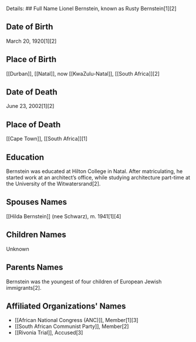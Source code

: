 Details: ## Full Name
Lionel Bernstein, known as Rusty Bernstein[1][2]

## Date of Birth
March 20, 1920[1][2]

## Place of Birth
[[Durban]], [[Natal]], now [[KwaZulu-Natal]], [[South Africa]][2]

## Date of Death
June 23, 2002[1][2]

## Place of Death
[[Cape Town]], [[South Africa]][1]

## Education
Bernstein was educated at Hilton College in Natal. After matriculating, he started work at an architect’s office, while studying architecture part-time at the University of the Witwatersrand[2].

## Spouses Names
[[Hilda Bernstein]] (nee Schwarz), m. 1941[1][4]

## Children Names
Unknown

## Parents Names
Bernstein was the youngest of four children of European Jewish immigrants[2].

## Affiliated Organizations' Names
- [[African National Congress (ANC)]], Member[1][3]
- [[South African Communist Party]], Member[2]
- [[Rivonia Trial]], Accused[3]

